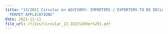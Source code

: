 ```yaml
---
title: "13/2021 Circular on ADVISORY: IMPORTERS / EXPORTERS TO BE DECLARED IN
  PERMIT APPLICATIONS"
date: 2021-11-11
file_url: /files/Circular_13_2021%20Ver%201.pdf
---
```


